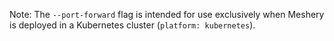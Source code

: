 Note: The `--port-forward` flag is intended for use exclusively when Meshery is deployed in a Kubernetes cluster (`platform: kubernetes`).
